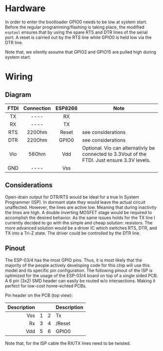 # Hardware

In order to enter the bootloader GPIO0 needs to be low at system start. Before the regular programming/flashing is taking place, the modified `esptool` ensures that by using the spare RTS and DTR lines of the serial port. 
A reset is carried out by the RTS line while GPIO0 is held low via the DTR line.

Note that, we silently assume that GPIO2 and GPIO15 are pulled high during system start.

# Wiring

## Diagram

FTDI |Connection| ESP8266 | Note
:-----:|:----------:|:---------:|------
TX   |   ----   | RX      |
RX   |   ----   | TX      | 
RTS  | 220Ohm | Reset   | see considerations
DTR  | 220Ohm | GPIO0   | see considerations
Vio  | 56Ohm | Vdd     | Optional. Vio can alternativly be connected to 3.3Vout of the FTDI. Just ensure 3.3V levels.
GND  |   ----   | Vss     |


## Considerations
Open-drain output for DTR/RTS would be ideal for a true In System Programmer (ISP). In dormant state they would leave the actual circuit unaffected. However, the lines are active low. Meaning that during inactivity the lines are high. A double inverting MOSFET stage would be required to accomplish the desired behavior. As the same issues holds for the TX line I currently decided to go with the simple and cheap solution: resistors. The more advanced solution would be a driver IC which switches RTS, DTR, and TX into a Tri-Z state. The driver could be controlled by the DTR line.

## Pinout

The ESP-03/4 has the most GPIO pins. Thus, it is most likely that the majority of the people actively developing code for this chip will use this model and its specific pin configuration. 
The following pinout of the ISP is optimized for the usage of the ESP-03/4 board on top of a single sided PCB. A 6 pin (3x2) SMD header can easily be routed w/o intersections. Making it perfect for low-cost home-echted PCBs.
 
Pin header on the PCB (top view):

Description |   |   | Description
------------:|:---:|:---:|:------------
Vss         | 1 | 2 | Tx
Rx          | 3 | 4 | /Reset
Vdd         | 5 | 6 | GPIO0

Note that, for the ISP cable the RX/TX lines need to be twisted.

 


